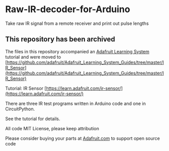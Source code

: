 # Raw-IR-decoder-for-Arduino
Take raw IR signal from a remote receiver and print out pulse lengths

## This repository has been archived

The files in this repository accompanied an [Adafruit Learning System](https://learn.adafruit.com) tutorial
and were moved to [https://github.com/adafruit/Adafruit_Learning_System_Guides/tree/master/IR_Sensor](https://github.com/adafruit/Adafruit_Learning_System_Guides/tree/master/IR_Sensor)

Tutorial: IR Sensor [https://learn.adafruit.com/ir-sensor/](https://learn.adafruit.com/ir-sensor/)

There are three IR test programs written in Arduino code and one in CircuitPython.

See the tutorial for details.

All code MIT License, please keep attribution

Please consider buying your parts at [Adafruit.com](https://www.adafruit.com) to support open source code
